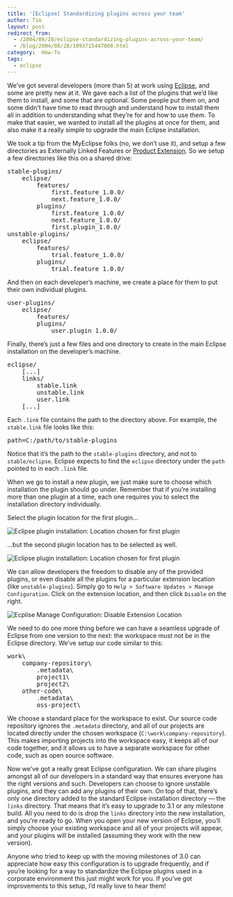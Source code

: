 ```yaml
---
title: '[Eclipse] Standardizing plugins across your team'
author: Tim
layout: post
redirect_from:
  - /2004/08/28/eclipse-standardizing-plugins-across-your-team/
  - /blog/2004/08/28/1093715447000.html
category:  How-To
tags:
  - eclipse
---
```

We&#8217;ve got several developers (more than 5) at work using [Eclipse][1], and some are pretty new at it. We gave each a list of the plugins that we&#8217;d like them to install, and some that are optional. Some people put them on, and some didn&#8217;t have time to read through and understand how to install them all in addition to understanding what they&#8217;re for and how to use them. To make that easier, we wanted to install all the plugins at once for them, and also make it a really simple to upgrade the main Eclipse installation.

We took a tip from the MyEclipse folks (no, we don&#8217;t use it), and setup a few directories as Externally Linked Features or [Product Extension][2]. So we setup a few directories like this on a shared drive:

<pre>stable-plugins/
    eclipse/
        features/
            first.feature_1.0.0/
            next.feature_1.0.0/
        plugins/
            first.feature_1.0.0/
            next.feature_1.0.0/
            first.plugin_1.0.0/
unstable-plugins/
    eclipse/
        features/
            trial.feature_1.0.0/
        plugins/
            trial.feature_1.0.0/
</pre>

And then on each developer&#8217;s machine, we create a place for them to put their own individual plugins.

<pre>user-plugins/
    eclipse/
        features/
        plugins/
            user.plugin_1.0.0/
</pre>

Finally, there&#8217;s just a few files and one directory to create in the main Eclipse installation on the developer&#8217;s machine.

<pre>eclipse/
    [...]
    links/
        stable.link
        unstable.link
        user.link
    [...]
</pre>

Each `.link` file contains the path to the directory above. For example, the `stable.link` file looks like this:

<pre>path=C:/path/to/stable-plugins
</pre>

Notice that it&#8217;s the path to the `stable-plugins` directory, and not to `stable/eclipse`. Eclipse expects to find the `eclipse` directory under the `path` pointed to in each `.link` file.

When we go to install a new plugin, we just make sure to choose which installation the plugin should go under. Remember that if you&#8217;re installing more than one plugin at a time, each one requires you to select the installation directory individually.

Select the plugin location for the first plugin&#8230;

![Eclipse plugin installation: Location chosen for first plugin][3]

&#8230;but the second plugin location has to be selected as well.

![Eclipse plugin installation: Location chosen for first plugin][4]

We can allow developers the freedom to disable any of the provided plugins, or even disable all the plugins for a particular extension location (like `unstable-plugins`). Simply go to `Help > Software Updates > Manage Configuration`. Click on the extension location, and then click `Disable` on the right.

![Ecplise Manage Configuration: Disable Extension Location][5]

We need to do one more thing before we can have a seamless upgrade of Eclipse from one version to the next: the workspace must not be in the Eclipse directory. We&#8217;ve setup our code similar to this:

<pre>work\
    company-repository\
        .metadata\
        project1\
        project2\
    other-code\
        .metadata\
        oss-project\
</pre>

We choose a standard place for the workspace to exist. Our source code repository ignores the `.metadata` directory, and all of our projects are located directly under the chosen workspace (`C:\work\company-repository`). This makes importing projects into the workspace easy, it keeps all of our code together, and it allows us to have a separate workspace for other code, such as open source software.

Now we&#8217;ve got a really great Eclipse configuration. We can share plugins amongst all of our developers in a standard way that ensures everyone has the right versions and such. Developers can choose to ignore unstable plugins, and they can add any plugins of their own. On top of that, there&#8217;s only one directory added to the standard Eclipse installation directory — the `links` directory. That means that it&#8217;s easy to upgrade to 3.1 or any milestone build. All you need to do is drop the `links` directory into the new installation, and you&#8217;re ready to go. When you open your new version of Eclipse, you&#8217;ll simply choose your existing workspace and all of your projects will appear, and your plugins will be installed (assuming they work with the new version).

Anyone who tried to keep up with the moving milestones of 3.0 can appreciate how easy this configuration is to upgrade frequently, and if you&#8217;re looking for a way to standardize the Eclipse plugins used in a corporate environment this just might work for you. If you&#8217;ve got improvements to this setup, I&#8217;d really love to hear them!

 [1]: http://www.eclipse.org/ "Eclipse Java IDE"
 [2]: http://help.eclipse.org/help30/index.jsp?topic=/org.eclipse.platform.doc.isv/guide/product_extension.htm "Eclipse 3.0 Help: Product Extensions"
 [3]: /blog/files/pluginlocationchosen.gif
 [4]: /blog/files/pluginlocationnotchosen.gif
 [5]: /blog/files/disableplugins.gif
